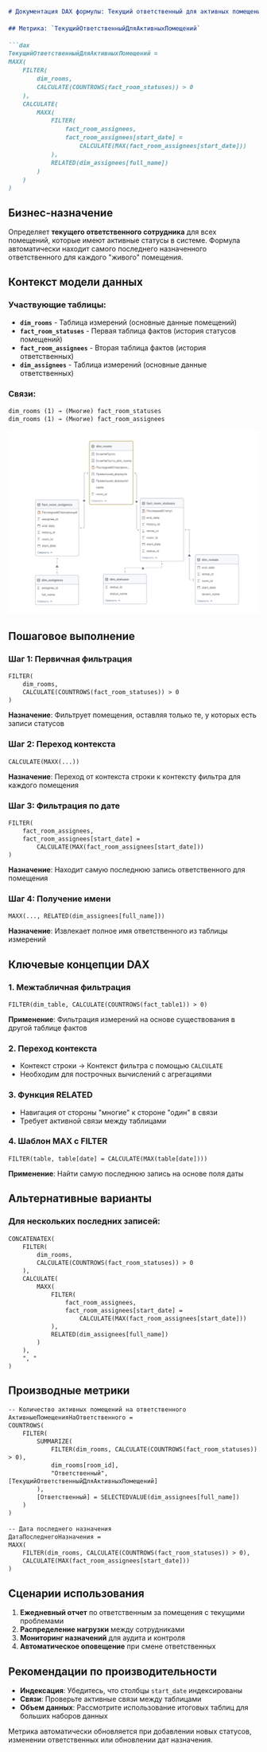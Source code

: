 ```markdown
# Документация DAX формулы: Текущий ответственный для активных помещений

## Метрика: `ТекущийОтветственныйДляАктивныхПомещений`

```dax
ТекущийОтветственныйДляАктивныхПомещений = 
MAXX(
    FILTER(
        dim_rooms,
        CALCULATE(COUNTROWS(fact_room_statuses)) > 0
    ),
    CALCULATE(
        MAXX(
            FILTER(
                fact_room_assignees,
                fact_room_assignees[start_date] = 
                    CALCULATE(MAX(fact_room_assignees[start_date]))
            ),
            RELATED(dim_assignees[full_name])
        )
    )
)
```

## Бизнес-назначение

Определяет **текущего ответственного сотрудника** для всех помещений, которые имеют активные статусы в системе.
Формула автоматически находит самого последнего назначенного ответственного для каждого "живого" помещения.

## Контекст модели данных

### Участвующие таблицы:
- **`dim_rooms`** - Таблица измерений (основные данные помещений)
- **`fact_room_statuses`** - Первая таблица фактов (история статусов помещений)
- **`fact_room_assignees`** - Вторая таблица фактов (история ответственных)
- **`dim_assignees`** - Таблица измерений (основные данные ответственных)

### Связи:
```
dim_rooms (1) → (Многие) fact_room_statuses
dim_rooms (1) → (Многие) fact_room_assignees  
```

![схема.png](схема.png)

## Пошаговое выполнение

### Шаг 1: Первичная фильтрация
```dax
FILTER(
    dim_rooms,
    CALCULATE(COUNTROWS(fact_room_statuses)) > 0
)
```
**Назначение**: Фильтрует помещения, оставляя только те, у которых есть записи статусов

### Шаг 2: Переход контекста
```dax
CALCULATE(MAXX(...))
```
**Назначение**: Переход от контекста строки к контексту фильтра для каждого помещения

### Шаг 3: Фильтрация по дате
```dax
FILTER(
    fact_room_assignees,
    fact_room_assignees[start_date] = 
        CALCULATE(MAX(fact_room_assignees[start_date]))
)
```
**Назначение**: Находит самую последнюю запись ответственного для помещения

### Шаг 4: Получение имени
```dax
MAXX(..., RELATED(dim_assignees[full_name]))
```
**Назначение**: Извлекает полное имя ответственного из таблицы измерений

## Ключевые концепции DAX

### 1. Межтабличная фильтрация
```dax
FILTER(dim_table, CALCULATE(COUNTROWS(fact_table1)) > 0)
```
**Применение**: Фильтрация измерений на основе существования в другой таблице фактов

### 2. Переход контекста
- Контекст строки → Контекст фильтра с помощью `CALCULATE`
- Необходим для построчных вычислений с агрегациями

### 3. Функция RELATED
- Навигация от стороны "многие" к стороне "один" в связи
- Требует активной связи между таблицами

### 4. Шаблон MAX с FILTER
```dax
FILTER(table, table[date] = CALCULATE(MAX(table[date])))
```
**Применение**: Найти самую последнюю запись на основе поля даты

## Альтернативные варианты

### Для нескольких последних записей:
```dax
CONCATENATEX(
    FILTER(
        dim_rooms,
        CALCULATE(COUNTROWS(fact_room_statuses)) > 0
    ),
    CALCULATE(
        MAXX(
            FILTER(
                fact_room_assignees,
                fact_room_assignees[start_date] = 
                    CALCULATE(MAX(fact_room_assignees[start_date]))
            ),
            RELATED(dim_assignees[full_name])
        )
    ),
    ", "
)
```

## Производные метрики

```dax
-- Количество активных помещений на ответственного
АктивныеПомещенияНаОтветственного = 
COUNTROWS(
    FILTER(
        SUMMARIZE(
            FILTER(dim_rooms, CALCULATE(COUNTROWS(fact_room_statuses)) > 0),
            dim_rooms[room_id],
            "Ответственный", [ТекущийОтветственныйДляАктивныхПомещений]
        ),
        [Ответственный] = SELECTEDVALUE(dim_assignees[full_name])
    )
)

-- Дата последнего назначения
ДатаПоследнегоНазначения = 
MAXX(
    FILTER(dim_rooms, CALCULATE(COUNTROWS(fact_room_statuses)) > 0),
    CALCULATE(MAX(fact_room_assignees[start_date]))
)
```

## Сценарии использования

1. **Ежедневный отчет** по ответственным за помещения с текущими проблемами
2. **Распределение нагрузки** между сотрудниками
3. **Мониторинг назначений** для аудита и контроля
4. **Автоматическое оповещение** при смене ответственных

## Рекомендации по производительности

- **Индексация**: Убедитесь, что столбцы `start_date` индексированы
- **Связи**: Проверьте активные связи между таблицами
- **Объем данных**: Рассмотрите использование итоговых таблиц для больших наборов данных

Метрика автоматически обновляется при добавлении новых статусов, изменении ответственных или обновлении дат назначения.
```